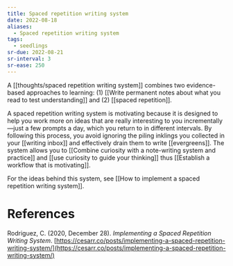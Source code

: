 ```yaml
---
title: Spaced repetition writing system
date: 2022-08-18
aliases:
  - Spaced repetition writing system
tags:
  - seedlings
sr-due: 2022-08-21
sr-interval: 3
sr-ease: 250
---
```

A [[thoughts/spaced repetition writing system]] combines two evidence-based approaches to learning: (1) [[Write permanent notes about what you read to test understanding]] and (2) [[spaced repetition]].

A spaced repetition writing system is motivating because it is designed to help you work more on ideas that are really interesting to you incrementally—just a few prompts a day, which you return to in different intervals. By following this process, you avoid ignoring the piling inklings you collected in your [[writing inbox]] and effectively drain them to write [[evergreens]]. The system allows you to [[Combine curiosity with a note-writing system and practice]] and [[use curiosity to guide your thinking]] thus [[Establish a workflow that is motivating]].

For the ideas behind this system, see [[How to implement a spaced repetition writing system]].

# References

Rodriguez, C. (2020, December 28). *Implementing a Spaced Repetition Writing System*. [https://cesarr.co/posts/implementing-a-spaced-repetition-writing-system/](https://cesarr.co/posts/implementing-a-spaced-repetition-writing-system/)

